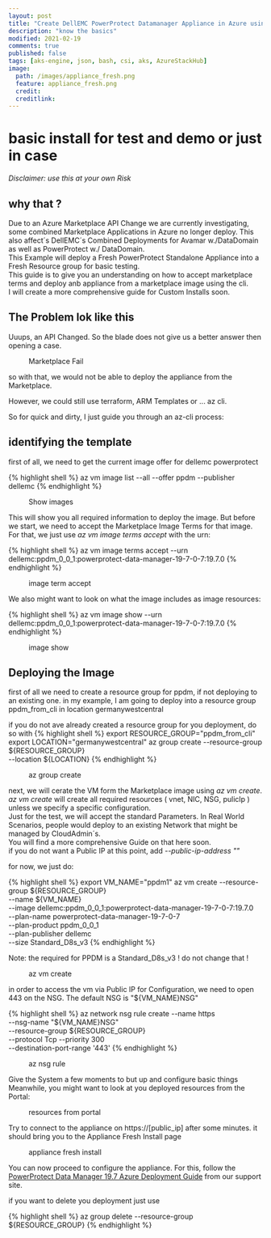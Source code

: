 ```yaml
---
layout: post
title: "Create DellEMC PowerProtect Datamanager Appliance in Azure using az cli"
description: "know the basics"
modified: 2021-02-19
comments: true
published: false
tags: [aks-engine, json, bash, csi, aks, AzureStackHub]
image:
  path: /images/appliance_fresh.png
  feature: appliance_fresh.png
  credit: 
  creditlink: 
---
```

# basic install for test and demo or just in case
*Disclaimer: use this at your own Risk*  

## why that ?
Due to an Azure Marketplace API Change we are currently investigating, some combined Marketplace Applications in Azure no longer deploy.
This also affect´s DellEMC´s Combined Deployments for Avamar w./DataDomain as well as PowerProtect w./ DataDomain.  
This Example will deploy a Fresh PowerProtect Standalone Appliance into a Fresh Resource group for basic testing.   
This guide is to give you an understanding on how to accept marketplace terms and deploy anb appliance from a marketplace image using the cli.   
I will create a more comprehensive guide for Custom Installs soon.  

## The Problem lok like this
Uuups, an API Changed. So the blade does not give us a better answer then opening a case.   
<figure class="full">
	<img src="/images/marketplace_fail.png" alt="">
	<figcaption>Marketplace Fail</figcaption>
</figure>

so with that, we would not be able to deploy the appliance from the Marketplace.  

However, we could still use terraform, ARM Templates or ... az cli.   

So for quick and dirty, I just guide you through an az-cli process:  

## identifying the template

first of all, we need to get the current image offer for dellemc powerprotect

{% highlight shell %}
az vm image list --all --offer ppdm --publisher dellemc
{% endhighlight %}
<figure class="full">
	<img src="/images/az_image_list.png" alt="">
	<figcaption>Show images</figcaption>
</figure>

This will show you all required information to deploy the image. But before we start, we need to accept the Marketplace Image Terms for that image.  
For that, we just use *az vm image terms accept*  with the urn:    

{% highlight shell %}
az vm image terms accept --urn dellemc:ppdm_0_0_1:powerprotect-data-manager-19-7-0-7:19.7.0
{% endhighlight %}
<figure class="full">
	<img src="/images/image_term_accept.png" alt="">
	<figcaption>image term accept</figcaption>
</figure>

We also might want to look on what the image includes as image resources:  

{% highlight shell %}
az vm image show --urn dellemc:ppdm_0_0_1:powerprotect-data-manager-19-7-0-7:19.7.0
{% endhighlight %}
<figure class="full">
	<img src="/images/az_image_show.png" alt="">
	<figcaption>image show</figcaption>
</figure>


## Deploying the Image

first of all we need to create a resource group for ppdm, if not deploying to an existing one.
in my example, I am going to deploy into a resource group ppdm_from_cli in location germanywestcentral

if you do not ave already created a resource group for you deployment, do so with 
{% highlight shell %}
export RESOURCE_GROUP="ppdm_from_cli"
export LOCATION="germanywestcentral"
az group create --resource-group ${RESOURCE_GROUP} \
--location ${LOCATION}
{% endhighlight %}

<figure class="full">
	<img src="/images/az_group_create.png" alt="">
	<figcaption>az group create</figcaption>
</figure>


next, we will cerate the VM form the Marketplace image using *az vm create*.
*az vm create* will create all required resources ( vnet, NIC, NSG, pulicIp ) unless we specify a specific configuration.  
Just for the test, we will accept the standard Parameters. In Real World Scenarios, people would deploy to an existing Network that might be managed by CloudAdmin´s.  
You will find a more comprehensive Guide on that here soon.  
if you do not want a Public IP at this point, add *--public-ip-address ""*

for now, we just do:

{% highlight shell %}
export VM_NAME="ppdm1"
az vm create --resource-group ${RESOURCE_GROUP} \
 --name ${VM_NAME} \
 --image dellemc:ppdm_0_0_1:powerprotect-data-manager-19-7-0-7:19.7.0 \
 --plan-name powerprotect-data-manager-19-7-0-7 \
 --plan-product ppdm_0_0_1 \
 --plan-publisher dellemc \
 --size Standard_D8s_v3
{% endhighlight %}

Note: the required for PPDM is a Standard_D8s_v3 ! do not change that !  
<figure class="full">
	<img src="/images/az_vm_create.png" alt="">
	<figcaption>az vm create</figcaption>
</figure>

in order to access the vm via Public IP for Configuration, we need to open 443 on the NSG.
The default NSG is "${VM_NAME}NSG"

{% highlight shell %}
az network nsg rule create --name https \
--nsg-name "${VM_NAME}NSG" \
--resource-group ${RESOURCE_GROUP} \
--protocol Tcp --priority 300 \
--destination-port-range '443'
{% endhighlight %}

<figure class="full">
	<img src="/images/az_nsg_rule.png" alt="">
	<figcaption>az nsg rule</figcaption>
</figure>

Give the System a few moments to but up and configure basic things  
Meanwhile, you might want to look at you deployed resources from the Portal:  

<figure class="full">
	<img src="/images/resources_from_portal.png" alt="">
	<figcaption>resources from portal</figcaption>
</figure>

Try to connect to the appliance on https://[public_ip] after some minutes.
it should bring you to the Appliance Fresh Install page

<figure class="full">
	<img src="/images/appliance_fresh.png" alt="">
	<figcaption>appliance fresh install</figcaption>
</figure>

You can now proceed to configure the appliance. For this, follow the [PowerProtect Data Manager 19.7 Azure Deployment Guide](https://dl.dell.com/content/docu102387_PowerProtect%20Data%20Manager%2019.7%20Azure%20Deployment%20Guide.pdf?language=en_US) from our support site.  

if you want to delete you deployment just use 

{% highlight shell %}
az group delete --resource-group ${RESOURCE_GROUP}
{% endhighlight %}
